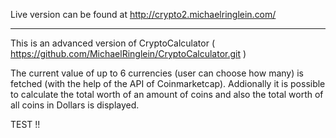 Live version can be found at http://crypto2.michaelringlein.com/

---

This  is an advanced version of CryptoCalculator ( https://github.com/MichaelRinglein/CryptoCalculator.git )

The current value of up to 6 currencies (user can choose how many) is fetched (with the help of the API of Coinmarketcap). Addionally it is possible to calculate the total worth of an amount of coins and also the total worth of all coins in Dollars is displayed.

TEST !!
